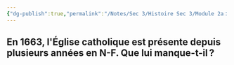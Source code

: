 ```yaml
---
{"dg-publish":true,"permalink":"/Notes/Sec 3/Histoire Sec 3/Module 2a：La naissance de la Nouvelle-France et son évolution/2.8 Évêque 1663+/"}
---
```


## En 1663, l'Église catholique est présente depuis plusieurs années en N-F. Que lui manque-t-il ?